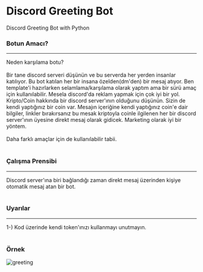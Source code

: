 # Discord Greeting Bot
Discord Greeting Bot with Python
### Botun Amacı?
<hr>
Neden karşılama botu? <br>
<br>
Bir tane discord serveri düşünün ve bu serverda her yerden insanlar katılıyor. Bu bot katılan her bir insana özelden(dm'den) bir mesaj atıyor. Ben template'i hazırlarken selamlama/karşılama olarak yaptım ama bir sürü amaç için kullanılabilir. Mesela discord'da reklam yapmak için çok iyi bir yol. Kripto/Coin hakkında bir discord server'ının olduğunu düşünün. Sizin de kendi yaptığınız bir coin var. Mesajın içeriğine kendi yaptığınız coin'e dair bilgiler, linkler bırakırsanız bu mesak kriptoyla coinle ilgilenen her bir discord server'ının üyesine direkt mesaj olarak gidicek. Marketing olarak iyi bir yöntem.
<br>
<br>
Daha farklı amaçlar için de kullanılabilir tabii.
<br>
<br>


### Çalışma Prensibi <br>
<hr>
Discord server'ına biri bağlandığı zaman direkt mesaj üzerinden kişiye otomatik mesaj atan bir bot.
<br>
<br>


### Uyarılar <br>
<hr>
1-) Kod üzerinde kendi token'ınızı kullanmayı unutmayın.
<br>
<br>

### Örnek <br>
![greeting](https://user-images.githubusercontent.com/30879498/166322664-0eaf09ae-e0df-4293-a848-60fcca094205.png)
